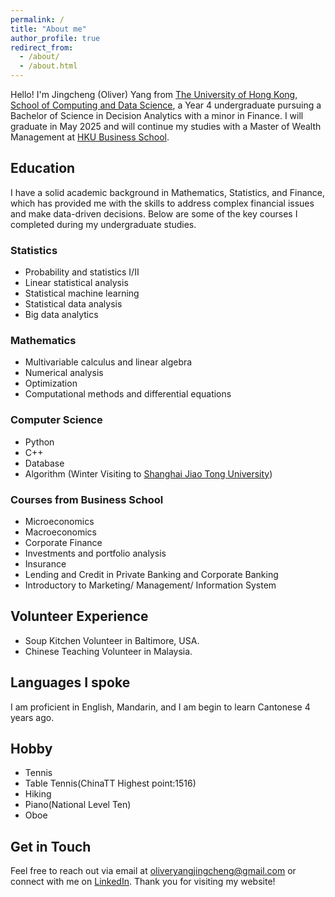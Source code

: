 ```yaml
---
permalink: /
title: "About me"
author_profile: true
redirect_from: 
  - /about/
  - /about.html
---
```


Hello! I'm Jingcheng \(Oliver\) Yang from [The University of Hong Kong, School of Computing and Data Science](https://www.cds.hku.hk/), a Year 4 undergraduate pursuing a Bachelor of Science in Decision Analytics with a minor in Finance. I will graduate in May 2025 and will continue my studies with a Master of Wealth Management at [HKU Business School](https://www.hkubs.hku.hk/).

## Education

I have a solid academic background in Mathematics, Statistics, and Finance, which has provided me with the skills to address complex financial issues and make data-driven decisions. Below are some of the key courses I completed during my undergraduate studies.

### Statistics
- Probability and statistics I/II
- Linear statistical analysis
- Statistical machine learning
- Statistical data analysis
- Big data analytics

### Mathematics
- Multivariable calculus and linear algebra
- Numerical analysis
- Optimization
- Computational methods and differential equations

### Computer Science
- Python
- C++
- Database
- Algorithm \(Winter Visiting to [Shanghai Jiao Tong University](https://en.sjtu.edu.cn/about)\)

### Courses from Business School
- Microeconomics
- Macroeconomics
- Corporate Finance
- Investments and portfolio analysis
- Insurance
- Lending and Credit in Private Banking and Corporate Banking
- Introductory to Marketing/ Management/ Information System


## Volunteer Experience
- Soup Kitchen Volunteer in Baltimore, USA.
- Chinese Teaching Volunteer in Malaysia.

## Languages I spoke
I am proficient in English, Mandarin, and I am begin to learn Cantonese 4 years ago.

## Hobby
- Tennis
- Table Tennis\(ChinaTT Highest point\:1516\)
- Hiking
- Piano\(National Level Ten\)
- Oboe

## Get in Touch

Feel free to reach out via email at oliveryangjingcheng@gmail.com or connect with me on [LinkedIn](www.linkedin.com/in/oliverjcy
). Thank you for visiting my website!
